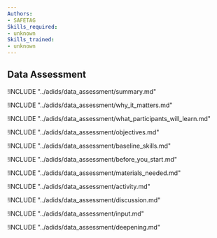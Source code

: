 ```yaml
---
Authors:
- SAFETAG
Skills_required:
- unknown
Skills_trained:
- unknown
---
```


##  Data Assessment

<!-- ![](images/data_assessment.png "") -->

!INCLUDE "../adids/data_assessment/summary.md"

<!-- Why The Topic Matters -->

!INCLUDE "../adids/data_assessment/why_it_matters.md"

<!--  What Participants Will Learn -->

!INCLUDE "../adids/data_assessment/what_participants_will_learn.md"

<!-- Objectives {.sidebar} -->

!INCLUDE "../adids/data_assessment/objectives.md"

<!-- Baseline Skills -->

!INCLUDE "../adids/data_assessment/baseline_skills.md"

<!-- Before you Start -->

!INCLUDE "../adids/data_assessment/before_you_start.md"

<!-- Materials Needed -->

!INCLUDE "../adids/data_assessment/materials_needed.md"

<!--Activity {.activity} -->

!INCLUDE "../adids/data_assessment/activity.md"

<!--Discussion -->

!INCLUDE "../adids/data_assessment/discussion.md"

<!-- Input -->

!INCLUDE "../adids/data_assessment/input.md"

<!-- Deepening -->

!INCLUDE "../adids/data_assessment/deepening.md"

<!--Synthesis {.synthesis} -->
